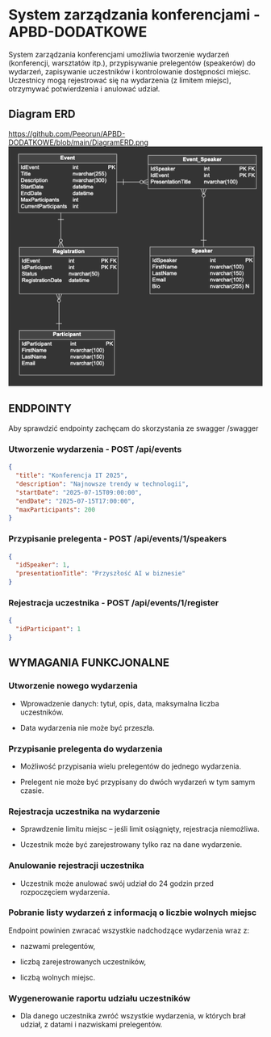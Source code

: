 # System zarządzania konferencjami - APBD-DODATKOWE
System zarządzania konferencjami umożliwia tworzenie wydarzeń (konferencji, warsztatów itp.), przypisywanie prelegentów (speakerów) do wydarzeń, zapisywanie uczestników i kontrolowanie dostępności miejsc. Uczestnicy mogą rejestrować się na wydarzenia (z limitem miejsc), otrzymywać potwierdzenia i anulować udział.

## Diagram ERD
https://github.com/Peeorun/APBD-DODATKOWE/blob/main/DiagramERD.png
![DiagramERD](https://github.com/Peeorun/APBD-DODATKOWE/blob/main/DiagramERD.png)

## ENDPOINTY
Aby sprawdzić endpointy zachęcam do skorzystania ze swagger /swagger

### Utworzenie wydarzenia - POST /api/events
```json
{
  "title": "Konferencja IT 2025",
  "description": "Najnowsze trendy w technologii",
  "startDate": "2025-07-15T09:00:00",
  "endDate": "2025-07-15T17:00:00",
  "maxParticipants": 200
}
```

### Przypisanie prelegenta - POST /api/events/1/speakers
```json
{
  "idSpeaker": 1,
  "presentationTitle": "Przyszłość AI w biznesie"
}
```

### Rejestracja uczestnika - POST /api/events/1/register
```json
{
  "idParticipant": 1
}
```

## WYMAGANIA FUNKCJONALNE

### Utworzenie nowego wydarzenia

- Wprowadzenie danych: tytuł, opis, data, maksymalna liczba uczestników.

- Data wydarzenia nie może być przeszła.

### Przypisanie prelegenta do wydarzenia

- Możliwość przypisania wielu prelegentów do jednego wydarzenia.

- Prelegent nie może być przypisany do dwóch wydarzeń w tym samym czasie.

### Rejestracja uczestnika na wydarzenie

- Sprawdzenie limitu miejsc – jeśli limit osiągnięty, rejestracja niemożliwa.

- Uczestnik może być zarejestrowany tylko raz na dane wydarzenie.

### Anulowanie rejestracji uczestnika

- Uczestnik może anulować swój udział do 24 godzin przed rozpoczęciem wydarzenia.

### Pobranie listy wydarzeń z informacją o liczbie wolnych miejsc

Endpoint powinien zwracać wszystkie nadchodzące wydarzenia wraz z:

- nazwami prelegentów,

- liczbą zarejestrowanych uczestników,

- liczbą wolnych miejsc.

### Wygenerowanie raportu udziału uczestników

- Dla danego uczestnika zwróć wszystkie wydarzenia, w których brał udział, z datami i nazwiskami prelegentów.


